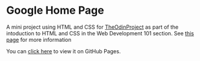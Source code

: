 # Google Home Page
A mini project using HTML and CSS for [TheOdinProject](http://www.theodinproject.com/) as part of the intoduction to HTML and CSS in the Web Development 101 section. See [this page](http://www.theodinproject.com/web-development-101/html-css?ref=lnav) for more information

You can [click here](https://105ron.github.io/google-homepage/) to view it on GitHub Pages.
